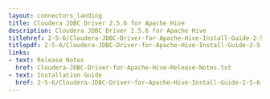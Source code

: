 ```yaml
---
layout: connectors_landing
title: Cloudera JDBC Driver 2.5.6 for Apache Hive
description: Cloudera JDBC Driver 2.5.6 for Apache Hive
titlehref: 2-5-6/Cloudera-JDBC-Driver-for-Apache-Hive-Install-Guide-2-5-6.pdf
titlepdf: 2-5-6/Cloudera-JDBC-Driver-for-Apache-Hive-Install-Guide-2-5-6.pdf
links:
- text: Release Notes
  href: Cloudera-JDBC-Driver-for-Apache-Hive-Release-Notes.txt
- text: Installation Guide
  href: 2-5-6/Cloudera-JDBC-Driver-for-Apache-Hive-Install-Guide-2-5-6.pdf
---
```

